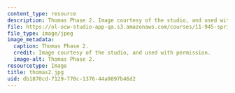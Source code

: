 ```yaml
---
content_type: resource
description: Thomas Phase 2. Image courtesy of the studio, and used with permission.
file: https://ol-ocw-studio-app-qa.s3.amazonaws.com/courses/11-945-springfield-studio-spring-2004/db1870cd7129770c137644a9897b46d2_thomas2.jpg
file_type: image/jpeg
image_metadata:
  caption: Thomas Phase 2.
  credit: Image courtesy of the studio, and used with permission.
  image-alt: Thomas Phase 2.
resourcetype: Image
title: thomas2.jpg
uid: db1870cd-7129-770c-1376-44a9897b46d2
---
```

